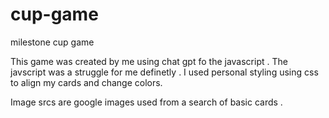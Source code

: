 # cup-game
milestone cup game



This game was created by me using chat gpt fo the javascript .
The javscript was a struggle for me definetly . I used personal styling using css to align my cards and change colors.

Image srcs are google images used from a search of basic cards .

